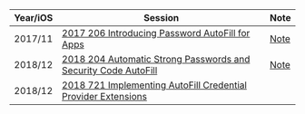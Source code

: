 
Year/iOS|Session|Note
---|---|---
2017/11|[2017 206 Introducing Password AutoFill for Apps](https://developer.apple.com/videos/play/wwdc2017/206)|[Note](2017-206-introducing-password-autofill-for-apps/readme.md)
2018/12|[2018 204 Automatic Strong Passwords and Security Code AutoFill](https://developer.apple.com/videos/play/wwdc2018/204)|[Note](2018-204-automatic-strong-passwords-and-security-code-autofill)
2018/12|[2018 721 Implementing AutoFill Credential Provider Extensions](https://developer.apple.com/videos/play/wwdc2018/721)


